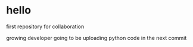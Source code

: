 # hello
first repository for collaboration

growing developer
going to be uploading python code in the next commit
